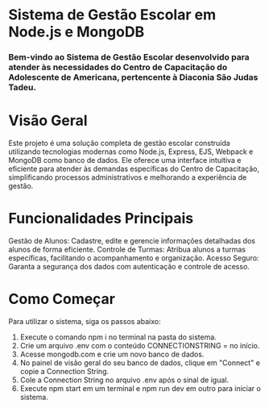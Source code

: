# Sistema de Gestão Escolar em Node.js e MongoDB
### Bem-vindo ao Sistema de Gestão Escolar desenvolvido para atender às necessidades do Centro de Capacitação do Adolescente de Americana, pertencente à Diaconia São Judas Tadeu.

# Visão Geral
Este projeto é uma solução completa de gestão escolar construída utilizando tecnologias modernas como Node.js, Express, EJS, Webpack e MongoDB como banco de dados. 
Ele oferece uma interface intuitiva e eficiente para atender às demandas específicas do Centro de Capacitação, simplificando processos administrativos e melhorando a experiência de gestão.

# Funcionalidades Principais

Gestão de Alunos: Cadastre, edite e gerencie informações detalhadas dos alunos de forma eficiente.
Controle de Turmas: Atribua alunos a turmas específicas, facilitando o acompanhamento e organização.
Acesso Seguro: Garanta a segurança dos dados com autenticação e controle de acesso.

# Como Começar
Para utilizar o sistema, siga os passos abaixo:

1. Execute o comando npm i no terminal na pasta do sistema.
2. Crie um arquivo .env com o conteúdo CONNECTIONSTRING = no início.
3. Acesse mongodb.com e crie um novo banco de dados.
4. No painel de visão geral do seu banco de dados, clique em "Connect" e copie a Connection String.
5. Cole a Connection String no arquivo .env após o sinal de igual.
6. Execute npm start em um terminal e npm run dev em outro para iniciar o sistema.
